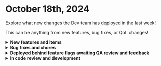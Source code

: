 # October 18th, 2024

Explore what new changes the Dev team has deployed in the last week!

This can be anything from new features, bug fixes, or QoL changes!

<details>

<summary><strong>New features and items</strong></summary>

* New Org Picker
* Added new triggers for Webroot
* App Platform page export/import functionality
* Added a new jinja filter `is_json` to test if a string is json serializable
* Added a new slack action to invite users to slack
* Added a trigger for Rewst Crate publish

</details>

<details>

<summary><strong>Bug fixes and chores</strong></summary>

* Fixed a bug where saving new variables to a workflow were being reverted on the UI despite being saved to the database
* Fixed a crate unpacking bug when the crate contains secret_key fields
* Added a flag to integrations to allow the public website to determine if the integration should be shown on the website or not
* Fixed login pages for App Platform so they respect the global theme for the app
* Fixed a performance issue with forms that have a large number of activated orgs load very slow
* Fixed a bug in App Platform that was causing the App and Page list screens to crash
* Refactored and improved the Datto RMM integration
* Fixed an unhandled exception with toast error messages in Custom Integrations v2
* Updated Custom Integrations v2 to prevent changing the runner_type or entry_point parameters which would break the integration
* Changed the Rewst Create Org Variable action to be an upsert instead of create to prevent errors in cases where the org var already exists
* Added a fallback to prevent canceled workflows from becoming stuck in the "canceling" status
* Fixed a bug with graphQL caching implementation
* Fixed Synnex AU authentication headers
* Fixed a bug in Custom Integrations v2 where query parameters were being ignored
* Allow generic api actions to provide an override url to fix an issue with Liongard
* Fixed padding for option generated drop down fields
* Fixed parameters for Create and Update Network actions for DNSFilter integration
* Increased the max page size for Liongard
* Added keyboard navigation for new org picker
* Fixed the following actions for Synnex AU: Check Domain Availability, Purchase Addon Plans CSP, Get Google Workspace Domain Availability, and Purchase Addon for Google Workspace
* Updated the `to_human_time_from_seconds` jinja filter to not round floats

</details>

<details>

<summary><strong>Deployed behind feature flags awaiting QA review and feedback</strong></summary>

* Multi-player workflows V1 (Launching soon)
* Bitdefender integration (QA review)
* Granular forms permissions (QA review)
* IT Portal integration (QA review)
* Synnex Australia integration (QA review)
* Cove integration (QA review)
* Github integration (QA Review)

</details>

<details>

<summary><strong>In code review and development</strong></summary>

* Crushbank integration (Code review)
* Nodeware integration (Code review)
* SQL Database integration refactor (Code review)
* JSON RPC Base Client (Code review)

</details>
